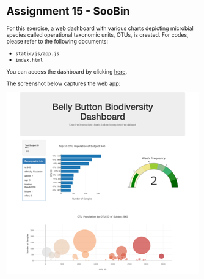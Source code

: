 # Assignment 15 - SooBin
For this exercise, a web dashboard with various charts depicting microbial species called operational taxonomic units, OTUs, is created. For codes, please refer to the following documents:
* `static/js/app.js`
* `index.html`

You can access the dashboard by clicking [here](https://soobing91.github.io/Assignment_15_SooBin/index.html).

The screenshot below captures the web app:

![screenshot](static/images/screenshot_SooBin.png)